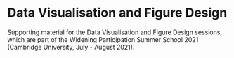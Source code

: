 # Data Visualisation and Figure Design
Supporting material for the Data Visualisation and Figure Design sessions, which are part of the Widening Participation Summer School 2021 (Cambridge University, July - August 2021).
